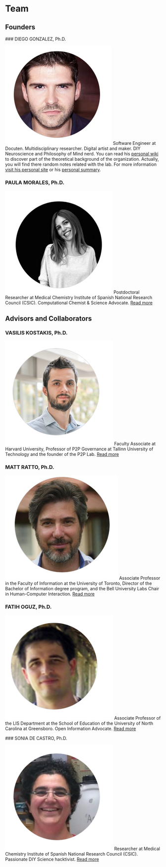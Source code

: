 
# Team

## Founders

### DIEGO GONZALEZ, Ph.D.

![](images/diego.png) Software Engineer at Docuten. Multidisciplinary researcher. Digital artist and maker. DIY Neuroscience and Philosophy of Mind nerd. You can read his [personal wiki](http://wiki.xmunch.com) to discover part of the theoretical background of the organization. Actually, you will find there random notes related with the lab. For more information [visit his personal site](http://www.xmunch.com/) or his [personal summary](http://wiki.xmunch.com/#!about.md).


### PAULA MORALES, Ph.D.

![](images/paula.png) Postdoctoral Researcher at  Medical Chemistry Institute of Spanish National Research Council (CSIC). Computational Chemist &  Science Advocate. [Read more](https://orcid.org/0000-0002-6209-8600)

## Advisors and Collaborators

### VASILIS KOSTAKIS, Ph.D.

![](images/vsilis.png) Faculty Associate at Harvard University, Professor of P2P Governance at Tallinn University of Technology and the founder of the P2P Lab. [Read more](https://scholar.google.com/citations?user=GhIZ-iEAAAAJ&hl=en)
 

### MATT RATTO, Ph.D.


![](images/matt.png) Associate Professor in the Faculty of Information at the University of Toronto, Director of the Bachelor of Information degree program, and the Bell University Labs Chair in Human-Computer Interaction. [Read more](https://ischool.utoronto.ca/profile/matt-ratto/)
 

### FATIH OGUZ, Ph.D.


![](images/fatih.png) Associate Professor of the LIS Department at the School of Education of the University of North Carolina at Greensboro. Open Information Advocate. [Read more](https://soe.uncg.edu/directory/faculty-and-staff/bio-fatihoguz/)
 

### SONIA DE CASTRO, Ph.D.


![](images/sonia.png) Researcher at Medical Chemistry Institute of Spanish National Research Council (CSIC). Passionate DIY Science hacktivist. [Read more](https://www.researchgate.net/profile/Sonia_De_castro)




